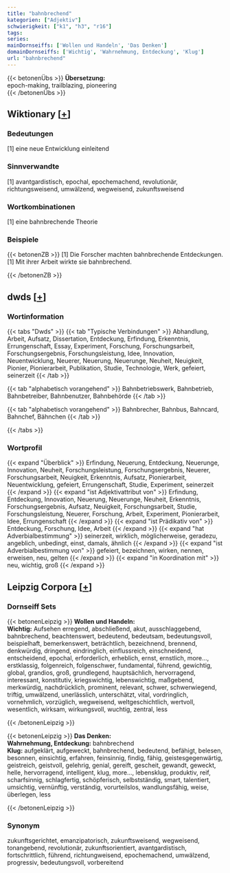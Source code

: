 ```yaml
---
title: "bahnbrechend"
kategorien: ["Adjektiv"]
schwierigkeit: ["k1", "h3", "r16"]
tags:
series:
mainDornseiffs: ['Wollen und Handeln', 'Das Denken']
domainDornseiffs: ['Wichtig', 'Wahrnehmung, Entdeckung', 'Klug']
url: "bahnbrechend"
---
```


{{< betonenÜbs >}}
**Übersetzung:**  
epoch-making, trailblazing, pioneering  
{{< /betonenÜbs >}}

## Wiktionary [[+](https://de.wiktionary.org/wiki/bahnbrechend)]

### Bedeutungen
[1] eine neue Entwicklung einleitend  

### Sinnverwandte
[1] avantgardistisch, epochal, epochemachend, revolutionär, richtungsweisend, umwälzend, wegweisend, zukunftsweisend  

### Wortkombinationen
[1] eine bahnbrechende Theorie  

### Beispiele
{{< betonenZB >}}
[1] Die Forscher machten bahnbrechende Entdeckungen.  
[1] Mit ihrer Arbeit wirkte sie bahnbrechend.  

{{< /betonenZB >}}


## dwds [[+](https://www.dwds.de/wb/bahnbrechend)]

### Wortinformation
{{< tabs "Dwds" >}}
{{< tab "Typische Verbindungen" >}}
Abhandlung, Arbeit, Aufsatz, Dissertation, Entdeckung, Erfindung, Erkenntnis, Errungenschaft, Essay, Experiment, Forschung, Forschungsarbeit, Forschungsergebnis, Forschungsleistung, Idee, Innovation, Neuentwicklung, Neuerer, Neuerung, Neuerunge, Neuheit, Neuigkeit, Pionier, Pionierarbeit, Publikation, Studie, Technologie, Werk, gefeiert, seinerzeit
{{< /tab >}}

{{< tab "alphabetisch vorangehend" >}}
Bahnbetriebswerk, Bahnbetrieb, Bahnbetreiber, Bahnbenutzer, Bahnbehörde
{{< /tab >}}

{{< tab "alphabetisch vorangehend" >}}
Bahnbrecher, Bahnbus, Bahncard, Bahnchef, Bähnchen
{{< /tab >}}

{{< /tabs >}}

### Wortprofil
{{< expand "Überblick" >}} Erfindung, Neuerung, Entdeckung, Neuerunge, Innovation, Neuheit, Forschungsleistung, Forschungsergebnis, Neuerer, Forschungsarbeit, Neuigkeit, Erkenntnis, Aufsatz, Pionierarbeit, Neuentwicklung, gefeiert, Errungenschaft, Studie, Experiment, seinerzeit {{< /expand >}}
{{< expand "ist Adjektivattribut von" >}} Erfindung, Entdeckung, Innovation, Neuerung, Neuerunge, Neuheit, Erkenntnis, Forschungsergebnis, Aufsatz, Neuigkeit, Forschungsarbeit, Studie, Forschungsleistung, Neuerer, Forschung, Arbeit, Experiment, Pionierarbeit, Idee, Errungenschaft {{< /expand >}}
{{< expand "ist Prädikativ von" >}} Entdeckung, Forschung, Idee, Arbeit {{< /expand >}}
{{< expand "hat Adverbialbestimmung" >}} seinerzeit, wirklich, möglicherweise, geradezu, angeblich, unbedingt, einst, damals, ähnlich {{< /expand >}}
{{< expand "ist Adverbialbestimmung von" >}} gefeiert, bezeichnen, wirken, nennen, erweisen, neu, gelten {{< /expand >}}
{{< expand "in Koordination mit" >}} neu, wichtig, groß {{< /expand >}}

## Leipzig Corpora [[+](https://corpora.uni-leipzig.de/en/res?word=bahnbrechend&corpusId=deu_newscrawl-public_2018)]

### Dornseiff Sets
{{< betonenLeipzig >}}
**Wollen und Handeln:**  
**Wichtig:** Aufsehen erregend, abschließend, akut, ausschlaggebend, bahnbrechend, beachtenswert, bedeutend, bedeutsam, bedeutungsvoll, beispielhaft, bemerkenswert, beträchtlich, bezeichnend, brennend, denkwürdig, dringend, eindringlich, einflussreich, einschneidend, entscheidend, epochal, erforderlich, erheblich, ernst, ernstlich, more..., erstklassig, folgenreich, folgenschwer, fundamental, führend, gewichtig, global, grandios, groß, grundlegend, hauptsächlich, hervorragend, interessant, konstitutiv, kriegswichtig, lebenswichtig, maßgebend, merkwürdig, nachdrücklich, prominent, relevant, schwer, schwerwiegend, triftig, umwälzend, unerlässlich, unterschätzt, vital, vordringlich, vornehmlich, vorzüglich, wegweisend, weltgeschichtlich, wertvoll, wesentlich, wirksam, wirkungsvoll, wuchtig, zentral, less  

{{< /betonenLeipzig >}}


{{< betonenLeipzig >}}
**Das Denken:**  
**Wahrnehmung, Entdeckung:** bahnbrechend  
**Klug:** aufgeklärt, aufgeweckt, bahnbrechend, bedeutend, befähigt, belesen, besonnen, einsichtig, erfahren, feinsinnig, findig, fähig, geistesgegenwärtig, geistreich, geistvoll, gelehrig, genial, gereift, gescheit, gewandt, geweckt, helle, hervorragend, intelligent, klug, more..., lebensklug, produktiv, reif, scharfsinnig, schlagfertig, schöpferisch, selbstständig, smart, talentiert, umsichtig, vernünftig, verständig, vorurteilslos, wandlungsfähig, weise, überlegen, less  

{{< /betonenLeipzig >}}

### Synonym
zukunftsgerichtet, emanzipatorisch, zukunftsweisend, wegweisend, tonangebend, revolutionär, zukunftsorientiert, avantgardistisch, fortschrittlich, führend, richtungweisend, epochemachend, umwälzend, progressiv, bedeutungsvoll, vorbereitend

